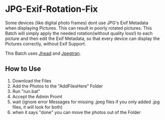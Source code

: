# JPG-Exif-Rotation-Fix
Some devices (like digital photo frames) dont use JPG's Exif Metadata when displaying Pictures. This can result in poorly rotated pictures. This Batch will simply apply the needed rotation(without quality loss!) to each picture and then edit the Exif Metadata, so that every device can display the Pictures correctly, without Exif Support.

This Batch uses [Jhead](http://www.sentex.net/~mwandel/jhead/) and [Jpegtran](https://jpegclub.org/jpegtran/).
## How to Use
  1. Download the Files
  2. Add the Photos to the "AddFilesHere" Folder
  3. Run "run.bat"
  4. Accept the Admin Promt
  5. wait (ignore error Messages for missing .jpeg files if you only added .jpg files, it will look for both)
  6. when it says "done" you can move the photos out of the Folder
